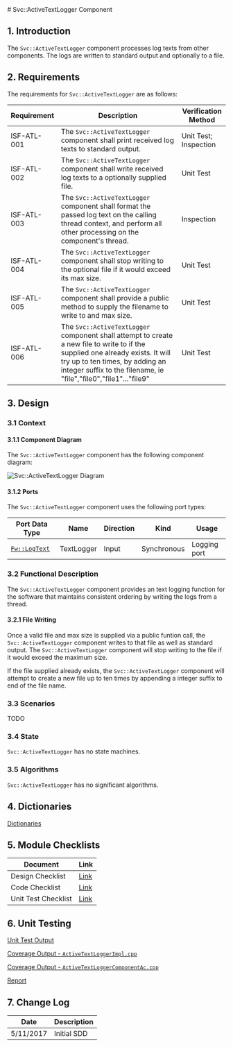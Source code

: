 <title>Svc::ActiveTextLogger Component SDD</title>
# Svc::ActiveTextLogger Component

## 1. Introduction

The `Svc::ActiveTextLogger` component processes log texts from other components. The logs are written to standard output and optionally to a file.

## 2. Requirements

The requirements for `Svc::ActiveTextLogger` are as follows:

Requirement | Description | Verification Method
----------- | ----------- | -------------------
ISF-ATL-001 | The `Svc::ActiveTextLogger` component shall print received log texts to standard output. | Unit Test; Inspection
ISF-ATL-002 | The `Svc::ActiveTextLogger` component shall write received log texts to a optionally supplied file. | Unit Test
ISF-ATL-003 | The `Svc::ActiveTextLogger` component shall format the passed log text on the calling thread context, and perform all other processing on the component's thread. | Inspection
ISF-ATL-004 | The `Svc::ActiveTextLogger` component shall stop writing to the optional file if it would exceed its max size. | Unit Test
ISF-ATL-005 | The `Svc::ActiveTextLogger` component shall provide a public method to supply the filename to write to and max size. | Unit Test
ISF-ATL-006 | The `Svc::ActiveTextLogger` component shall attempt to create a new file to write to if the supplied one already exists.  It will try up to ten times, by adding an integer suffix to the filename, ie "file","file0","file1"..."file9" | Unit Test


## 3. Design

### 3.1 Context

#### 3.1.1 Component Diagram

The `Svc::ActiveTextLogger` component has the following component diagram:

![`Svc::ActiveTextLogger` Diagram](img/ActiveTextLoggerBDD.jpg "Svc::ActiveTextLogger")

#### 3.1.2 Ports

The `Svc::ActiveTextLogger` component uses the following port types:

Port Data Type | Name | Direction | Kind | Usage
-------------- | ---- | --------- | ---- | -----
[`Fw::LogText`](../../../Fw/Log/docs/sdd.html) | TextLogger | Input | Synchronous | Logging port

### 3.2 Functional Description

The `Svc::ActiveTextLogger` component provides an text logging function for the software that maintains consistent ordering by writing the logs from a thread.

#### 3.2.1 File Writing

Once a valid file and max size is supplied via a public funtion call, the `Svc::ActiveTextLogger` component writes to that file as well as standard output.  The `Svc::ActiveTextLogger` component will stop writing to the file if it would exceed the maximum size.

If the file supplied already exists, the `Svc::ActiveTextLogger` component will attempt to create a new file up to ten times by appending a integer suffix to end of the file name.

### 3.3 Scenarios

TODO

### 3.4 State

`Svc::ActiveTextLogger` has no state machines.

### 3.5 Algorithms

`Svc::ActiveTextLogger` has no significant algorithms.

## 4. Dictionaries

[Dictionaries](ActiveTextLogger.html)

## 5. Module Checklists

Document | Link
-------- | ----
Design Checklist | [Link](Checklist_Design.xlsx)
Code Checklist | [Link](Checklist_Code.xlsx)
Unit Test Checklist | [Link](Checklist_Unit_test.xlsx)

## 6. Unit Testing

[Unit Test Output](../test/ut/output/test.txt)

[Coverage Output - `ActiveTextLoggerImpl.cpp`](../test/ut/output/ActiveTextLoggerImpl.cpp.gcov)

[Coverage Output - `ActiveTextLoggerComponentAc.cpp`](../test/ut/output/ActiveTextLoggerComponentAc.cpp.gcov)

[Report](../test/ut/output/SvcActiveTextLogger_gcov.txt)

## 7. Change Log

Date | Description
---- | -----------
5/11/2017 | Initial SDD



